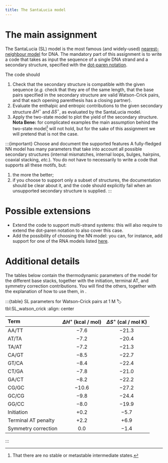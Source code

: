 ```yaml
---
title: The SantaLucia model
---
```


# The main assignment

The SantaLucia (SL) model is the most famous (and widely-used) [nearest-neighbour model](#sec:NN_models) for DNA. The mandatory part of this assignment is to write a code that takes as input the sequence of a single DNA strand and a secondary structure, specified with the [dot-paren notation](#sec:dot-paren).

The code should

1. Check that the secondary structure is compatible with the given sequence (*e.g.* check that they are of the same length, that the base pairs specified in the secondary structure are valid Watson-Crick pairs, and that each opening parenthesis has a closing partner).
2. Evaluate the enthalpic and entropic contributions to the given secondary structure $\Delta H^\circ$ and $\Delta S^\circ$, as evaluated by the SantaLucia model.
3. Apply the two-state model to plot the yield of the secondary structure. **Nota Bene:** for complicated examples the main assumption behind the two-state model[^two_state] will not hold, but for the sake of this assignment we will pretend that is not the case.

:::{important} Choose and document the supported features
A fully-fledged NN model has many parameters that take into account all possible secondary structures (internal mismatches, internal loops, bulges, hairpins, coaxial stacking, *etc.*). You do not have to necessarily to write a code that supports all these motifs, but:

1. the more the better;
2. if you choose to support only a subset of structures, the documentation should be clear about it, and the code should explicitly fail when an unsupported secondary structure is supplied.
:::

[^two_state]: That there are no stable or metastable intermediate states.

# Possible extensions

* Extend the code to support multi-strand systems: this will also require to extend the dot-paren notation to also cover this case.
* Add the possibility of choosing the NN model: you can, for instance, add support for one of the RNA models listed [here](https://rna.urmc.rochester.edu/NNDB/).

# Additional details

The tables below contain the thermodynamic parameters of the model for the different base stacks, together with the initiation, terminal AT, and symmetry correction contributions. You will find the others, together with the explanation of how to use them, in [](doi:10.1146/annurev.biophys.32.110601.141800).

:::{table} SL parameters for Watson-Crick pairs at 1 M
:label: tbl:SL_watson_crick
:align: center

|Term|$\Delta H^\circ$ (kcal / mol)|$\Delta S^\circ$ (cal / mol K)|
|:---|:---:|:---:|
AA/TT | −7.6 | −21.3 |
AT/TA | −7.2 | −20.4 |
TA/AT | −7.2 | −21.3 |
CA/GT | −8.5 | −22.7 |
GT/CA | −8.4 | −22.4 |
CT/GA | −7.8 | −21.0 |
GA/CT | −8.2 | −22.2 |
CG/GC | −10.6 | −27.2 |
GC/CG | −9.8 | −24.4 |
GG/CC | −8.0 | −19.9 |
Initiation | +0.2 | −5.7 |
Terminal AT penalty | +2.2 | +6.9 |
Symmetry correction | 0.0 | −1.4 |
:::
